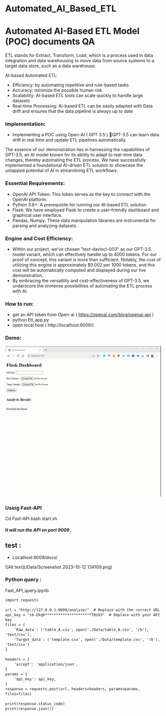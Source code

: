 # Automated_AI_Based_ETL

# Automated AI-Based ETL Model (POC) documents QA

ETL stands for Extract, Transform, Load, which is a process used in data integration and data warehousing to move data from source systems to a target data store, such as a data warehouse.

AI-based Automated ETL:
- Efficiency: by automating repetitive and rule-based tasks 
- Accuracy: minimize the possible human risk 
- Scalability: AI-based ETL tools can scale quickly to handle large datasets
- Real-time Processing: AI-based ETL can be easily adapted with Data drift and ensures that the data pipeline is always up to date


### Implementation:  
- Implementing a POC using Open-AI ( GPT 3.5 ) GPT-3.5 can learn data drift in real time and update ETL pipelines automatically.

The essence of our demonstration lies in harnessing the capabilities of GPT-3.5, an AI model known for its ability to adapt to real-time data changes, thereby automating the ETL process. We have successfully implemented a foundational AI-driven ETL solution to showcase the untapped potential of AI in streamlining ETL workflows.

### Essential Requirements:
- OpenAI API Token: This token serves as the key to connect with the OpenAI platform.
- Python 3.8+: A prerequisite for running our AI-based ETL solution.
- Flask: We have employed Flask to create a user-friendly dashboard and graphical user interface.
- Pandas, Numpy: These data manipulation libraries are instrumental for parsing and analyzing datasets.
### Engine and Cost Efficiency:
- Within our project, we've chosen "text-davinci-003" as our GPT-3.5 model variant, which can effectively handle up to 4000 tokens. For our proof of concept, this variant is more than sufficient. Notably, the cost of utilizing this engine is approximately $0.002 per 1000 tokens, and this cost will be automatically computed and displayed during our live demonstration.
- By embracing the versatility and cost-effectiveness of GPT-3.5, we underscore the immense possibilities of automating the ETL process with AI.

### How to run:
- get an API token from Open-ai ( https://openai.com/blog/openai-api )
- python Etl_app.py
- open local host ( http://localhost:9009/)

### Demo: 
![REST_application](/Data/Babak_EA_2023_10_11.gif)




### Using Fast-API 
Cd Fast-API
bash start.sh
##### It will run the API on port 9009 , 
## test : 
- Localhost:9009/docs/

![Alt text](/Data/Screenshot 2023-10-12 134109.png)


### Python query :
Fast_API_query.ipynb

```
import requests

url = "http://127.0.0.1:9009/analyze/"  # Replace with the correct URL
api_key = "sk-EkqK*********************T0zU3"  # Replace with your API key
files = {
    'Raw_data': ('table_A.csv', open('./Data/table_A.csv', 'rb'), 'text/csv'),
    'Target_data': ('template.csv', open('./Data/template.csv', 'rb'), 'text/csv')
}

headers = {
    'accept': 'application/json',
}
params = {
    'api_key': api_key,
}
response = requests.post(url, headers=headers, params=params, files=files)

print(response.status_code)
print(response.json())
```
















